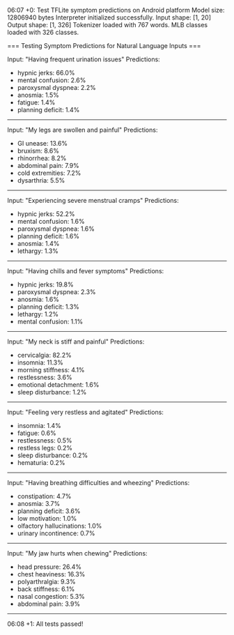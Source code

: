 06:07 +0: Test TFLite symptom predictions on Android platform
Model size: 12806940 bytes
Interpreter initialized successfully.
Input shape: [1, 20]
Output shape: [1, 326]
Tokenizer loaded with 767 words.
MLB classes loaded with 326 classes.

=== Testing Symptom Predictions for Natural Language Inputs ===


Input: "Having frequent urination issues"
Predictions:
  - hypnic jerks: 66.0%
  - mental confusion: 2.6%
  - paroxysmal dyspnea: 2.2%
  - anosmia: 1.5%
  - fatigue: 1.4%
  - planning deficit: 1.4%
---

Input: "My legs are swollen and painful"
Predictions:
  - GI unease: 13.6%
  - bruxism: 8.6%
  - rhinorrhea: 8.2%
  - abdominal pain: 7.9%
  - cold extremities: 7.2%
  - dysarthria: 5.5%
---

Input: "Experiencing severe menstrual cramps"
Predictions:
  - hypnic jerks: 52.2%
  - mental confusion: 1.6%
  - paroxysmal dyspnea: 1.6%
  - planning deficit: 1.6%
  - anosmia: 1.4%
  - lethargy: 1.3%
---

Input: "Having chills and fever symptoms"
Predictions:
  - hypnic jerks: 19.8%
  - paroxysmal dyspnea: 2.3%
  - anosmia: 1.6%
  - planning deficit: 1.3%
  - lethargy: 1.2%
  - mental confusion: 1.1%
---

Input: "My neck is stiff and painful"
Predictions:
  - cervicalgia: 82.2%
  - insomnia: 11.3%
  - morning stiffness: 4.1%
  - restlessness: 3.6%
  - emotional detachment: 1.6%
  - sleep disturbance: 1.2%
---

Input: "Feeling very restless and agitated"
Predictions:
  - insomnia: 1.4%
  - fatigue: 0.6%
  - restlessness: 0.5%
  - restless legs: 0.2%
  - sleep disturbance: 0.2%
  - hematuria: 0.2%
---

Input: "Having breathing difficulties and wheezing"
Predictions:
  - constipation: 4.7%
  - anosmia: 3.7%
  - planning deficit: 3.6%
  - low motivation: 1.0%
  - olfactory hallucinations: 1.0%
  - urinary incontinence: 0.7%
---

Input: "My jaw hurts when chewing"
Predictions:
  - head pressure: 26.4%
  - chest heaviness: 16.3%
  - polyarthralgia: 9.3%
  - back stiffness: 6.1%
  - nasal congestion: 5.3%
  - abdominal pain: 3.9%
---
06:08 +1: All tests passed!